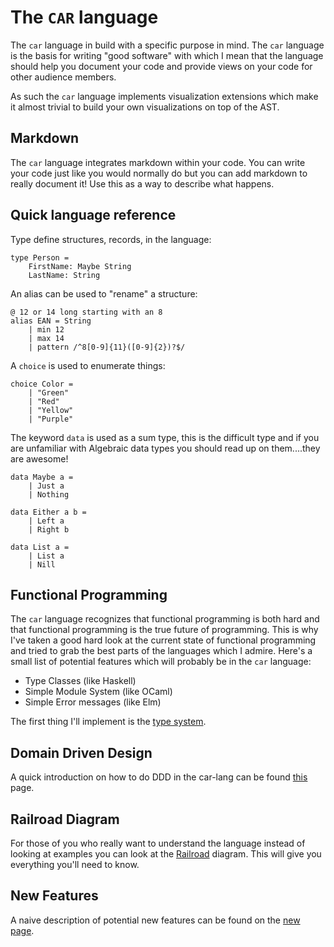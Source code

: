 # The `CAR` language

The `car` language in build with a specific purpose in mind. The `car` language is the basis for
writing "good software" with which I mean that the language should help you document your code and
provide views on your code for other audience members.

As such the `car` language implements visualization extensions which make it almost trivial to build
your own visualizations on top of the AST.

## Markdown

The `car` language integrates markdown within your code. You can write your code just like you would
normally do but you can add markdown to really document it! Use this as a way to describe what
happens.

## Quick language reference

Type define structures, records, in the language:

```
type Person =
    FirstName: Maybe String
    LastName: String
```

An alias can be used to "rename" a structure:

```
@ 12 or 14 long starting with an 8
alias EAN = String
    | min 12
    | max 14
    | pattern /^8[0-9]{11}([0-9]{2})?$/
```

A `choice` is used to enumerate things:

```
choice Color =
    | "Green"
    | "Red"
    | "Yellow"
    | "Purple"
```

The keyword `data` is used as a sum type, this is the difficult type and if you are unfamiliar with
Algebraic data types you should read up on them....they are awesome!

```
data Maybe a =
    | Just a
    | Nothing

data Either a b =
    | Left a
    | Right b

data List a =
    | List a
    | Nill

```

## Functional Programming

The `car` language recognizes that functional programming is both hard and that functional
programming is the true future of programming. This is why I've taken a good hard look at the
current state of functional programming and tried to grab the best parts of the languages which I
admire. Here's a small list of potential features which will probably be in the `car` language:

-   Type Classes (like Haskell)
-   Simple Module System (like OCaml)
-   Simple Error messages (like Elm)

The first thing I'll implement is the [type system](./documentation/types.md).

## Domain Driven Design

A quick introduction on how to do DDD in the car-lang can be found [this](./documentation/ddd.md) page.

## Railroad Diagram

For those of you who really want to understand the language instead of looking at examples you can
look at the [Railroad](./railroad.html) diagram. This will give you everything you'll need to know.

## New Features

A naive description of potential new features can be found on the
[new page](./documentation/new.md).
